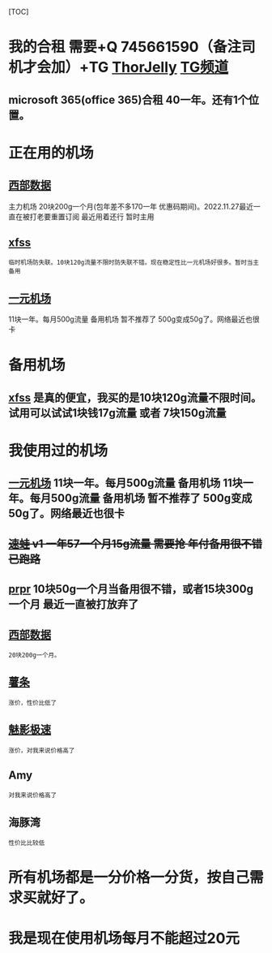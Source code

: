 [TOC]

# 我的合租 需要+Q 745661590（备注司机才会加）+TG [ThorJelly](https://t.me/ThorJelly) [TG频道](https://t.me/dongdongwushare)

## microsoft 365(office 365)合租 40一年。还有1个位置。

# 正在用的机场

## [西部数据](https://fuqing.cz/aff.php?aff=527) 
   主力机场 20块200g一个月(包年差不多170一年 优惠码期间)。2022.11.27最近一直在被打老要重置订阅 最近用着还行 暂时主用
   
## [xfss](https://xf.gl/#/register?code=wvZkUq0Y)
    临时机场防失联。10块120g流量不限时防失联不错。现在稳定性比一元机场好很多。暂时当主备用
    
## [一元机场](https://xn--4gq62f52gdss.com/#/register?code=7poWhiDJ)
   11块一年。每月500g流量 备用机场 暂不推荐了 500g变成50g了。网络最近也很卡

# 备用机场
 
## [xfss](https://xf.gl/#/register?code=wvZkUq0Y) 是真的便宜，我买的是10块120g流量不限时间。试用可以试试1块钱17g流量 或者 7块150g流量

# 我使用过的机场

## [一元机场](https://xn--4gq62f52gdss.com/#/register?code=7poWhiDJ) 11块一年。每月500g流量 备用机场 11块一年。每月500g流量 备用机场 暂不推荐了 500g变成50g了。网络最近也很卡

## ~~[速蛙](https://i.9cvbx.top/hVl4) v1 一年57一个月15g流量 需要抢 年付备用很不错  已跑路~~

## [prpr](https://prpr.96110.cn.com/aff.php?aff=10276)  10块50g一个月当备用很不错，或者15块300g一个月 最近一直被打放弃了

## [西部数据](https://fuqing.cz/aff.php?aff=527) 
    20块200g一个月。
## [薯条](https://sgi.anycast.gay/auth/register?code=4qIV)
    涨价，性价比低了
## [魅影极速](https://docs.nameless13.com/kejin)
    涨价，对我来说价格高了
## Amy
    对我来说价格高了
## 海豚湾
    性价比比较低

# 所有机场都是一分价格一分货，按自己需求买就好了。
# 我是现在使用机场每月不能超过20元

